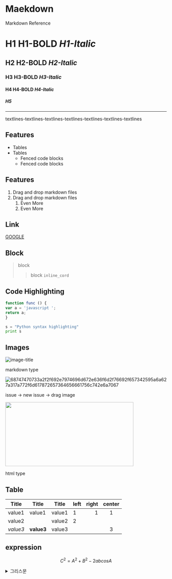 # Maekdown
Markdown Reference

# H1 **H1-BOLD** *H1-Italic*
## H2 **H2-BOLD** *H2-Italic*
### H3 **H3-BOLD** *H3-Italic*
#### H4 **H4-BOLD** *H4-Italic*
##### H5

---

textlines-textlines-textlines-textlines-textlines-textlines-textlines
 
## Features 
- Tables 
- Tables
  - Fenced code blocks 
  - Fenced code blocks

## Features
1. Drag and drop markdown files 
1. Drag and drop markdown files 
   1. Even More 
   1. Even More 

## Link
[GOOGLE](https://google.com)

## Block

> block
>> block
> `inline_cord`

## Code Highlighting 

```javascript 
function func () {
var a = 'javascript ';
return a;
}
``` 

```python
s = "Python syntax highlighting"
print s
```

## Images 

![image-title](https://i.ytimg.com/vi/esBYZjbz1zw/maxresdefault.jpg  'Ken Block rip')

markdown type

![68747470733a2f2f692e7974696d672e636f6d2f76692f657342595a6a627a317a772f6d617872657364656661756c742e6a7067](https://github.com/kysssib/Markdown/assets/113497500/a2389f82-f9c9-40a1-96a4-687db921f4b9)

issue -> new issue -> drag image

<img src="https://i.ytimg.com/vi/esBYZjbz1zw/maxresdefault.jpg"  width="400" height="200"/>

html type
<br>

## Table
|Title|Title|Title|left|right|center|
|---|---|---|:---|---:|:---:|
|value1|value1|value1|1|1|1|
|value2|<span style= "color: white">value2</span>|value2|2|||
|*value3*|**value3**|value3|||3|

## expression
$$C^2 = A^2 + B^2 - 2abcosA$$
<details><summary>그리스문</summary>
 $\alpha$
 $\beta$
 $\gamma$
 $\delta$
 $\epsilon$
 $\varepsilon$
 $\zeta$
 $\eta$
 $\theta$
 $\iota$
 $\kappa$
 $\lambda$
 $\mu$
 $\xi$
 $\omicron$
 $\pi$
 $\rho$
 $\sigma$
 $\tau$
 $\upsilon$
 $\phi$
 $\varphi$
 $\chi$
 $\psi$
 $\omega$
 $\Gamma$
 $\Delta$
 $\Theta$
 $\Lambda$
 $\Xi$
 $\Pi$
 $\Sigma$
 $\Upsilon$
 $\Phi$
 $\Psi$
 $\Omega$
</details>

